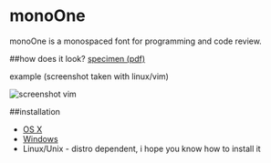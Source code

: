monoOne
=======

monoOne is a monospaced font for programming and code review. 

##how does it look?
[specimen (pdf)](/specimnen/monoOneSpecimen.pdf)

example (screenshot taken with linux/vim)

![screenshot vim](/specimnen/monoOneVimScreenshot.png)

##installation
* [OS X](http://support.apple.com/kb/HT2509)
* [Windows](http://windows.microsoft.com/en-us/windows-vista/install-or-uninstall-fonts)
* Linux/Unix - distro dependent, i hope you know how to install it

<script id='flattrbtn'>(function(i){var f,s=document.getElementById(i);f=document.createElement('iframe');f.src='//api.flattr.com/button/view/?uid=mad_malik&url='+encodeURIComponent(document.URL);f.title='Flattr';f.height=62;f.width=55;f.style.borderWidth=0;s.parentNode.insertBefore(f,s);})('flattrbtn');</script>
